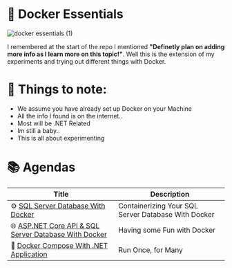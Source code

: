 # 🐋 Docker Essentials

![docker essentials (1)](https://github.com/user-attachments/assets/4b028c90-29e4-4e59-8239-7cd6555c744f)

I remembered at the start of the repo I mentioned **"Definetly plan on adding more info as I learn more on this topic!"**. Well this is the extension of my experiments and trying out different things with Docker. 

# 📝 Things to note:
- We assume you have already set up Docker on your Machine
- All the info I found is on the internet..
- Most will be .NET Related
- Im still a baby..
- This is all about experimenting

# 📚 Agendas

| Title             | Description                       |
|---------------------|-----------------------------------|
| ⚙️ [SQL Server Database With Docker](https://github.com/lukepadiachy/docker-for-beginners/blob/main/docker-essentials/1.Containerizing%20Your%20SQL%20Server%20Database%20With%20Docker.md) | Containerizing Your SQL Server Database With Docker |
| 🌐 [ASP.NET Core API & SQL Server Database With Docker](https://github.com/lukepadiachy/docker-for-beginners/blob/main/docker-essentials/2.ASP%20DotNet%20Core%20API%20and%20SQL%20Server%20Database%20with%20Docker.md) | Having some Fun with Docker |
| 🐳 [Docker Compose With .NET Application](changeafterwards) | Run Once, for Many |
